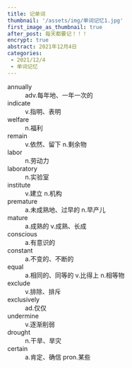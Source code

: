 ```yaml
---
title: 记单词
thumbnail: '/assets/img/单词记忆1.jpg'
first_image_as_thumbnail: true
after_post: 每天都要记！！！
encrypt: true
abstract: 2021年12月4日
categories:
 - 2021/12/4
 - 单词记忆
---
```

<dl>
  <dt>annually</dt>
    <dd> adv.每年地、一年一次的</dd>
  <dt>indicate</dt>
    <dd>v.指明、表明</dd>
  <dt>welfare</dt>
    <dd>n.福利</dd>
  <dt>remain </dt>
    <dd> v.依然、留下 n.剩余物  </dd>
 <dt> labor</dt>
    <dd> n.劳动力</dd>
 <dt> laboratory</dt>
    <dd>n.实验室</dd>
 <dt> institute</dt>
    <dd> v.建立 n.机构</dd>
 <dt> premature</dt>
    <dd> a.未成熟地、过早的 n.早产儿 </dd>
 <dt> mature</dt>
    <dd> a.成熟的 v.成熟、长成</dd>
 <dt>  conscious </dt>
    <dd>a.有意识的</dd>
<dt>  constant</dt>
    <dd> a.不变的、不断的</dd>
 <dt>  equal</dt>
    <dd> a.相同的、同等的 v.比得上 n.相等物</dd>
 <dt>  exclude</dt>
    <dd> v.排除、排斥</dd>
 <dt>  exclusively</dt>
    <dd> ad.仅仅</dd>
 <dt> undermine</dt>
    <dd> v.逐渐削弱</dd>
 <dt>   drought</dt>
    <dd> n.干旱、旱灾</dd>
 <dt>  certain</dt>
    <dd> a.肯定、确信  pron.某些</dd>
</dl>